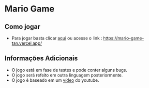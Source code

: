 # Mario Game

## Como jogar
- Para jogar basta clicar [aqui](https://mario-game-tan.vercel.app/) ou acesse o link : https://mario-game-tan.vercel.app/

## Informações Adicionais
- O jogo está em fase de testes e pode conter alguns bugs.
- O jogo será refeito em outra linguagem posteriormente.
- O jogo é baseado em um [vídeo](https://www.youtube.com/watch?v=r9buAwVBDhA) do youtube.
